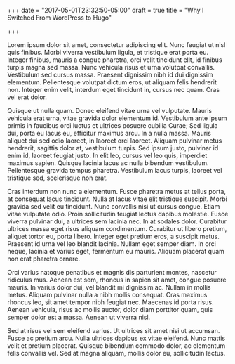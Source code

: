+++
date = "2017-05-01T23:32:50-05:00"
draft = true
title = "Why I Switched From WordPress to Hugo"

+++

Lorem ipsum dolor sit amet, consectetur adipiscing elit. Nunc feugiat ut nisl quis finibus. Morbi viverra vestibulum ligula, et tristique erat porta eu. Integer finibus, mauris a congue pharetra, orci velit tincidunt elit, id finibus turpis magna sed massa. Nunc vehicula risus et urna volutpat convallis. Vestibulum sed cursus massa. Praesent dignissim nibh id dui dignissim elementum. Pellentesque volutpat dictum eros, ut aliquam felis hendrerit non. Integer enim velit, interdum eget tincidunt in, cursus nec quam. Cras vel erat dolor.

Quisque ut nulla quam. Donec eleifend vitae urna vel vulputate. Mauris vehicula erat urna, vitae gravida dolor elementum id. Vestibulum ante ipsum primis in faucibus orci luctus et ultrices posuere cubilia Curae; Sed ligula dui, porta eu lacus eu, efficitur maximus arcu. In a nulla massa. Mauris aliquet dui sed odio laoreet, in laoreet orci laoreet. Aliquam pulvinar metus hendrerit, sagittis dolor at, vestibulum turpis. Sed ipsum justo, pulvinar id enim id, laoreet feugiat justo. In elit leo, cursus vel leo quis, imperdiet maximus sapien. Quisque lacinia lacus ac nulla bibendum vestibulum. Pellentesque gravida tempus pharetra. Vestibulum lacus turpis, laoreet vel tristique sed, scelerisque non erat.

Cras interdum non nunc a elementum. Fusce pharetra metus at tellus porta, at consequat lacus tincidunt. Nulla at lacus vitae elit tristique suscipit. Morbi gravida sed velit eu tincidunt. Nunc convallis nisi ut cursus congue. Etiam vitae vulputate odio. Proin sollicitudin feugiat lectus dapibus molestie. Fusce viverra pulvinar dui, a ultrices sem lacinia nec. In at sodales dolor. Curabitur ultrices massa eget risus aliquam condimentum. Curabitur ut libero pretium, aliquet tortor eu, porta libero. Integer eget pretium eros, a suscipit metus. Praesent id urna vel leo blandit lacinia. Nullam eget semper diam. In orci neque, lacinia et varius eget, fermentum eu mauris. Aliquam placerat quam non erat pharetra ornare.

Orci varius natoque penatibus et magnis dis parturient montes, nascetur ridiculus mus. Aenean est sem, rhoncus in sapien sit amet, congue posuere mauris. In varius dolor dui, vel blandit mi dignissim ac. Nullam in mollis metus. Aliquam pulvinar nulla a nibh mollis consequat. Cras maximus rhoncus leo, sit amet tempor nibh feugiat nec. Maecenas id porta risus. Aenean vehicula, risus ac mollis auctor, dolor diam porttitor quam, quis semper dolor est a massa. Aenean ut viverra nisl.

Sed at risus vel sem eleifend varius. Ut ultrices sit amet nisi ut accumsan. Fusce ac pretium arcu. Nulla ultrices dapibus ex vitae eleifend. Nunc mattis velit et pretium placerat. Quisque bibendum commodo dolor, ac elementum felis convallis vel. Sed at magna aliquam, mollis dolor eu, sollicitudin lectus.
